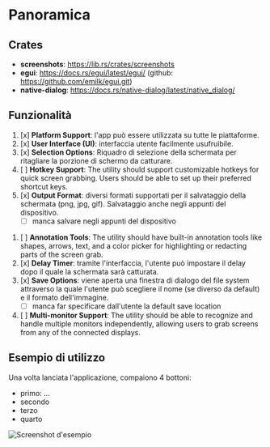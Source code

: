 # Panoramica
## Crates
- **screenshots**: https://lib.rs/crates/screenshots
- **egui**: https://docs.rs/egui/latest/egui/ (github: https://github.com/emilk/egui.git)
- **native-dialog**: https://docs.rs/native-dialog/latest/native_dialog/

## Funzionalità
1. [x] **Platform Support**: l'app può essere utilizzata su tutte le piattaforme.
2. [x] **User Interface (UI)**: interfaccia utente facilmente usufruibile.
3. [x] **Selection Options**: Riquadro di selezione della schermata per ritagliare la porzione di schermo da catturare.
4. [ ] **Hotkey Support**: The utility should support customizable hotkeys for quick
screen grabbing. Users should be able to set up their preferred shortcut keys.
5. [x] **Output Format**: diversi formati supportati per il salvataggio della schermata (png, jpg, gif). Salvataggio anche negli appunti del dispositivo.
    - [ ] manca salvare negli appunti del dispositivo
<!-- FUNZIONALITÀ BONUS -->
1. [ ] **Annotation Tools**: The utility should have built-in annotation tools like
shapes, arrows, text, and a color picker for highlighting or redacting parts of
the screen grab.
1. [x] **Delay Timer**: tramite l'interfaccia, l'utente può impostare il delay dopo il quale la schermata sarà catturata.
2. [x] **Save Options**: viene aperta una finestra di dialogo del file system attraverso la quale l'utente può scegliere il nome (se diverso da default) e il formato dell'immagine.
    - [ ] manca far specificare dall'utente la default save location
3.  [ ] **Multi-monitor Support**: The utility should be able to recognize and handle
multiple monitors independently, allowing users to grab screens from any of the connected 
displays.


## Esempio di utilizzo
Una volta lanciata l'applicazione, compaiono 4 bottoni:
- primo: ...
- secondo
- terzo
- quarto

![Screenshot d'esempio](esempio.png)